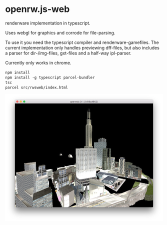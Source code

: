 # openrw.js-web
renderware implementation in typescript.

Uses webgl for graphics and corrode for file-parsing.

To use it you need the typescript compiler and renderware-gamefiles.
The current implementation only handles previewing dff-files, but also includes a parser for
dir-/img-files, gxt-files and a half-way ipl-parser.

Currently only works in chrome.

```
npm install
npm install -g typescript parcel-bundler
tsc
parcel src/rwsweb/index.html
```

<img src="https://raw.githubusercontent.com/screeny05/openrw.js/master/docs/screen-1.jpg" alt="screen-1"/>
